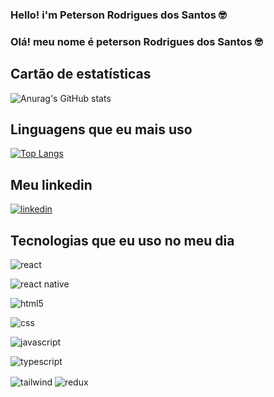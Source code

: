 
### Hello! i'm Peterson Rodrigues dos Santos 🤓

### Olá! meu nome é peterson Rodrigues dos Santos 🤓

## Cartão de estatísticas

![Anurag's GitHub stats](https://github-readme-stats.vercel.app/api?username=peterson337&show_icons=true&theme=transparent  )

## Linguagens que eu mais uso

[![Top Langs](https://github-readme-stats.vercel.app/api/top-langs/?username=peterson337)](https://github.com/anuraghazra/github-readme-stats)
## Meu linkedin
[![linkedin](https://img.shields.io/badge/LinkedIn-0077B5?style=for-the-badge&logo=linkedin&logoColor=white
)](https://www.linkedin.com/in/peterson-rodrigues-b6821824b/)

## Tecnologias que eu uso no meu dia 

<div
  style="display: inline_block" 
  >
<img 
  src='https://img.shields.io/badge/React-20232A?style=for-the-badge&logo=react&logoColor=61DAFB'
  alt='react'
  align='center'
  /> 

  <img 
  src='https://img.shields.io/badge/React_Native-20232A?style=for-the-badge&logo=react&logoColor=61DAFB'
  alt='react native'
  align='center'
  /> 
  
  <img 
  src='https://img.shields.io/badge/HTML5-E34F26?style=for-the-badge&logo=html5&logoColor=white'
  alt='html5'
  align='center'
  /> 
  
<img 
  src='https://img.shields.io/badge/CSS3-1572B6?style=for-the-badge&logo=css3&logoColor=white'
  alt='css '
  align='center'
  /> 

  <img 
  src='https://img.shields.io/badge/TypeScript-007ACC?style=for-the-badge&logo=typescript&logoColor=white'
  alt='javascript'
  align='center'
  /> 

  <img 
  src='https://img.shields.io/badge/JavaScript-323330?style=for-the-badge&logo=javascript&logoColor=F7DF1E'
  alt='typescript'
  align='center'
  /> 

   <img 
  src='https://img.shields.io/badge/Tailwind_CSS-38B2AC?style=for-the-badge&logo=tailwind-css&logoColor=white'
  alt='tailwind'
  align='center'
  /> 
   <img 
  src='https://img.shields.io/badge/Redux-593D88?style=for-the-badge&logo=redux&logoColor=white'
  alt='redux'
  align='center'
  /> 
  
</div>
